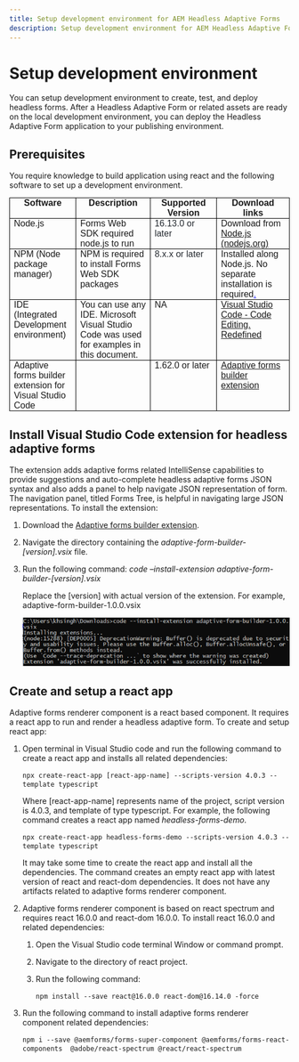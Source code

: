 ```yaml
---
title: Setup development environment for AEM Headless Adaptive Forms
description: Setup development environment for AEM Headless Adaptive Forms
---
```


# Setup development environment

You can setup development environment to create, test, and deploy headless forms. After a Headless Adaptive Form or related assets are ready on the local development environment, you can deploy the Headless Adaptive Form application to your publishing environment.

## Prerequisites

You require knowledge to build application using react and the following software to set up a development environment.

<table>
    <tbody>
        <tr>
            <td style="width: 99.3pt;border: 1pt solid windowtext;padding: 0in 5.4pt;vertical-align: top;">
                <p style='margin:0in;font-size:16px;font-family:"Adobe Clean",sans-serif;text-align:center;'><strong>Software</strong></p>
            </td>
            <td style="width: 156.05pt;border-color: windowtext windowtext windowtext currentcolor;border-style: solid solid solid none;border-width: 1pt 1pt 1pt medium;border-image: none 100% / 1 / 0 stretch;padding: 0in 5.4pt;vertical-align: top;">
                <p style='margin:0in;font-size:16px;font-family:"Adobe Clean",sans-serif;text-align:center;'><strong>Description</strong></p>
            </td>
            <td style="width: 131.35pt;border-color: windowtext windowtext windowtext currentcolor;border-style: solid solid solid none;border-width: 1pt 1pt 1pt medium;border-image: none 100% / 1 / 0 stretch;padding: 0in 5.4pt;vertical-align: top;">
                <p style='margin:0in;font-size:16px;font-family:"Adobe Clean",sans-serif;text-align:center;'><strong>Supported Version</strong></p>
            </td>
            <td style="width: 152.8pt;border-color: windowtext windowtext windowtext currentcolor;border-style: solid solid solid none;border-width: 1pt 1pt 1pt medium;border-image: none 100% / 1 / 0 stretch;padding: 0in 5.4pt;vertical-align: top;">
                <p style='margin:0in;font-size:16px;font-family:"Adobe Clean",sans-serif;text-align:center;'><strong>Download links</strong></p>
            </td>
        </tr>
        <tr>
            <td style="width: 99.3pt;border-color: currentcolor windowtext windowtext;border-style: none solid solid;border-width: medium 1pt 1pt;border-image: none 100% / 1 / 0 stretch;padding: 0in 5.4pt;vertical-align: top;">
                <p style='margin:0in;font-size:16px;font-family:"Adobe Clean",sans-serif;'>Node.js</p>
            </td>
            <td style="width: 156.05pt;border-color: currentcolor windowtext windowtext currentcolor;border-style: none solid solid none;border-width: medium 1pt 1pt medium;padding: 0in 5.4pt;vertical-align: top;">
                <p style='margin:0in;font-size:16px;font-family:"Adobe Clean",sans-serif;'>Forms Web SDK required node.js to run</p>
            </td>
            <td style="width: 131.35pt;border-color: currentcolor windowtext windowtext currentcolor;border-style: none solid solid none;border-width: medium 1pt 1pt medium;padding: 0in 5.4pt;vertical-align: top;">
                <p style='margin:0in;font-size:16px;font-family:"Adobe Clean",sans-serif;'><span style="color:#24292F;background:white;">16.13.0 or later</span></p>
            </td>
            <td style="width: 152.8pt;border-color: currentcolor windowtext windowtext currentcolor;border-style: none solid solid none;border-width: medium 1pt 1pt medium;padding: 0in 5.4pt;vertical-align: top;">
                <p style='margin:0in;font-size:16px;font-family:"Adobe Clean",sans-serif;'>Download from <a href="https://nodejs.org/en/">Node.js (nodejs.org)</a></p>
            </td>
        </tr>
        <tr>
            <td style="width: 99.3pt;border-color: currentcolor windowtext windowtext;border-style: none solid solid;border-width: medium 1pt 1pt;border-image: none 100% / 1 / 0 stretch;padding: 0in 5.4pt;vertical-align: top;">
                <p style='margin:0in;font-size:16px;font-family:"Adobe Clean",sans-serif;'>NPM (Node package manager)</p>
            </td>
            <td style="width: 156.05pt;border-color: currentcolor windowtext windowtext currentcolor;border-style: none solid solid none;border-width: medium 1pt 1pt medium;padding: 0in 5.4pt;vertical-align: top;">
                <p style='margin:0in;font-size:16px;font-family:"Adobe Clean",sans-serif;'>NPM is required to install Forms Web SDK packages</p>
            </td>
            <td style="width: 131.35pt;border-color: currentcolor windowtext windowtext currentcolor;border-style: none solid solid none;border-width: medium 1pt 1pt medium;padding: 0in 5.4pt;vertical-align: top;">
                <p style='margin:0in;font-size:16px;font-family:"Adobe Clean",sans-serif;'><span style="color:#24292F;background:white;">8.x.x or later</span></p>
            </td>
            <td style="width: 152.8pt;border-color: currentcolor windowtext windowtext currentcolor;border-style: none solid solid none;border-width: medium 1pt 1pt medium;padding: 0in 5.4pt;vertical-align: top;">
                <p style='margin:0in;font-size:16px;font-family:"Adobe Clean",sans-serif;'>Installed along Node.js. No separate installation is required<span style="color:blue;text-decoration:underline;">.</span></p>
            </td>
        </tr>
        <tr>
            <td style="width: 99.3pt;border-color: currentcolor windowtext windowtext;border-style: none solid solid;border-width: medium 1pt 1pt;border-image: none 100% / 1 / 0 stretch;padding: 0in 5.4pt;vertical-align: top;">
                <p style='margin:0in;font-size:16px;font-family:"Adobe Clean",sans-serif;'>IDE (Integrated Development environment)</p>
            </td>
            <td style="width: 156.05pt;border-color: currentcolor windowtext windowtext currentcolor;border-style: none solid solid none;border-width: medium 1pt 1pt medium;padding: 0in 5.4pt;vertical-align: top;">
                <p style='margin:0in;font-size:16px;font-family:"Adobe Clean",sans-serif;'>You can use any IDE. Microsoft Visual Studio Code was used for examples in this document.</p>
            </td>
            <td style="width: 131.35pt;border-color: currentcolor windowtext windowtext currentcolor;border-style: none solid solid none;border-width: medium 1pt 1pt medium;padding: 0in 5.4pt;vertical-align: top;">
                <p style='margin:0in;font-size:16px;font-family:"Adobe Clean",sans-serif;'>NA</p>
            </td>
            <td style="width: 152.8pt;border-color: currentcolor windowtext windowtext currentcolor;border-style: none solid solid none;border-width: medium 1pt 1pt medium;padding: 0in 5.4pt;vertical-align: top;">
                <p style='margin:0in;font-size:16px;font-family:"Adobe Clean",sans-serif;'><a href="https://code.visualstudio.com/">Visual Studio Code - Code Editing. Redefined</a></p>
            </td>
        </tr>
        <tr>
            <td style="width: 99.3pt;border-color: currentcolor windowtext windowtext;border-style: none solid solid;border-width: medium 1pt 1pt;border-image: none 100% / 1 / 0 stretch;padding: 0in 5.4pt;vertical-align: top;">
                <p style='margin:0in;font-size:16px;font-family:"Adobe Clean",sans-serif;'>Adaptive forms builder extension for Visual Studio Code</p>
            </td>
            <td style="width: 156.05pt;border-color: currentcolor windowtext windowtext currentcolor;border-style: none solid solid none;border-width: medium 1pt 1pt medium;padding: 0in 5.4pt;vertical-align: top;">
                <p style='margin:0in;font-size:16px;font-family:"Adobe Clean",sans-serif;'>&nbsp;</p>
            </td>
            <td style="width: 131.35pt;border-color: currentcolor windowtext windowtext currentcolor;border-style: none solid solid none;border-width: medium 1pt 1pt medium;padding: 0in 5.4pt;vertical-align: top;">
                <p style='margin:0in;font-size:16px;font-family:"Adobe Clean",sans-serif;'>1.62.0 or later</p>
            </td>
            <td style="width: 152.8pt;border-color: currentcolor windowtext windowtext currentcolor;border-style: none solid solid none;border-width: medium 1pt 1pt medium;padding: 0in 5.4pt;vertical-align: top;">
                <p style='margin:0in;font-size:16px;font-family:"Adobe Clean",sans-serif;'><a href="https://git.corp.adobe.com/dxforms/VSCODE_FormBuilder/blob/master/INSTALLATION.md">Adaptive forms builder extension</a></p>
            </td>
        </tr>
    </tbody>
</table>

## Install Visual Studio Code extension for headless adaptive forms

The extension adds adaptive forms related IntelliSense capabilities to provide suggestions and auto-complete headless adaptive forms JSON syntax and also adds a panel to help navigate JSON representation of form. The navigation panel, titled Forms Tree, is helpful in navigating large JSON representations. To install the extension:

1. Download the [Adaptive forms builder extension](https://git.corp.adobe.com/dxforms/VSCODE_FormBuilder/blob/master/INSTALLATION.md).

1. Navigate the directory containing the *adaptive-form-builder-[version].vsix* file.

1. Run the following command:
*code –install-extension adaptive-form-builder-[version].vsix*

    Replace the [version] with actual version of the extension. For example, adaptive-form-builder-1.0.0.vsix

    ![Installing extension](/help/assets/install-extension.png)

## Create and setup a react app

Adaptive forms renderer component is a react based component. It requires a react app to run and render a headless adaptive form. To create and setup react app:

1. Open terminal in Visual Studio code and run the following command to create a react app and installs all related dependencies:

    ```shell
    npx create-react-app [react-app-name] --scripts-version 4.0.3 --template typescript
    ```

    Where [react-app-name] represents name of the project, script version is 4.0.3, and template of type typescript. For example, the following command creates a react app named *headless-forms-demo*.

    ```shell
    npx create-react-app headless-forms-demo --scripts-version 4.0.3 --template typescript
    ```

    It may take some time to create the react app and install all the dependencies. The command creates an empty react app with latest version of react and react-dom dependencies. It does not have any artifacts related to adaptive forms renderer component.

1. Adaptive forms renderer component is based on react spectrum and requires react 16.0.0 and react-dom 16.0.0. To install react 16.0.0 and related dependencies:
    1. Open the Visual Studio code terminal Window or command prompt.
    1. Navigate to the directory of react project.  
    1. Run the following command:

        ```shell
        npm install --save react@16.0.0 react-dom@16.14.0 -force
        ```
1. Run the following command to install adaptive forms renderer component related dependencies:

    ```shell
    npm i --save @aemforms/forms-super-component @aemforms/forms-react-components  @adobe/react-spectrum @react/react-spectrum
    ```


<!-- 1. Install dependencies for adaptive forms renderer component. Packages for these dependencies are available in Adobe Artifactory. To authenticate with Adobe Artifactory and install dependencies for adaptive forms renderer component:

    1. Create environment variables ARTIFACTORY_USER and ARTIFACTORY_API_TOKEN. The ARTIFACTORY_USER stores Adobe LDAP username and ARTIFACTORY_API_TOKEN stores your [Adobe Artifactory token](https://wiki.corp.adobe.com/display/Artifactory/API+Keys)

    1. Run the following command to set NPM_TOKEN and NPM_EMAIL tokens:

        ```shell

        auth=$(curl -s -u${ARTIFACTORY_USER}:${ARTIFACTORY_API_TOKEN} https://artifactory.corp.adobe.com/artifactory/api/npm/auth)
        export NPM_TOKEN=$(echo "${auth}" | grep "_auth" | awk -F " " '{ print $3 }')
        export NPM_EMAIL=$(echo "${auth}" | grep "email" | awk -F " " '{ print $3 }')
        ```

        These tokens are required to communicated with Adobe Artifactory.

    1. Create a .npmrc file in the react project.

        ![.npmrc file](/help/assets/npmrc.png)

    1. Add the following code to the file:

        ```shell
        @aemforms:registry=https://artifactory.corp.adobe.com/artifactory/api/npm/npm-aem-release/
        @react:registry=https://artifactory.corp.adobe.com/artifactory/api/npm/npm-react-release/
        @quarry:registry=https://artifactory.corp.adobe.com/artifactory/api/npm/npm-adobe-release-local/
        //artifactory.corp.adobe.com/artifactory/api/npm/npm-adobe-release-loca/:_auth=${NPM_TOKEN}
        //artifactory.corp.adobe.com/artifactory/api/npm/npm-aem-release/:_auth=${NPM_TOKEN}
        //artifactory.corp.adobe.com/artifactory/api/npm/npm-react-release/:_auth=${NPM_TOKEN}
        _auth=${NPM_TOKEN}
        email=${NPM_EMAIL}
        always-auth=true
        ```

        It defines the antifactory repositories to use for Headless Adaptive Forms, react, and quarry related scope.
    1. Run the following command to install adaptive forms renderer component related dependencies:

    ```shell
    npm i --save @aemforms/crispr-react-bindings @aemforms/crispr-react-core-components @adobe/react-spectrum @react/react-spectrum
    ```

    Your environment is ready. You can use the react app to embed and render an adaptive form.
